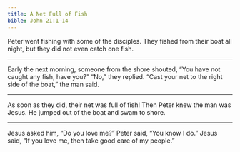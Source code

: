 ```yaml
---
title: A Net Full of Fish
bible: John 21:1–14
---
```


Peter went fishing with some of the
disciples. They fished from their
boat all night, but they did not
even catch one fish.

---

Early the next morning, someone from
the shore shouted, “You have not caught
any fish, have you?”
“No,” they replied. “Cast your net to the
right side of the boat,” the man said.

---

As soon as they did, their net was
full of fish! Then Peter knew the man
was Jesus. He jumped out of the boat
and swam to shore.

---

Jesus asked him, “Do you love me?”
Peter said, “You know I do.”
Jesus said, “If you love me, then
take good care of my people.”

